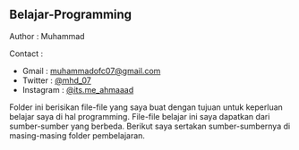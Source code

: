 ## Belajar-Programming

Author	: Muhammad

Contact	:

* Gmail		: muhammadofc07@gmail.com
* Twitter		: [@mhd_07](https://twitter.com/mhd_0710 "Link Twitter Muhammad")
* Instagram	: [@its.me_ahmaaad](https://www.instagram.com/its.me_ahmaaad/ "Link Instagram Muhammad")

Folder ini berisikan file-file yang saya buat dengan tujuan untuk keperluan belajar saya di hal programming. File-file belajar ini saya dapatkan dari sumber-sumber yang berbeda. Berikut saya sertakan sumber-sumbernya di masing-masing folder pembelajaran.
